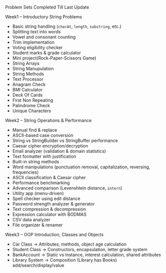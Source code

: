 Problem Sets Completed Till Last Update

Week1 – Introductory String Problems
- Basic string handling (`charAt`, `length`, `substring`, etc.)
- Splitting text into words
- Vowel and consonant counting
- Trim implementation
- Voting eligibility checker
- Student marks & grade calculator
- Mini project(Rock-Paper-Scissors Game)
- String Arrays
- String Manupulation
- String Methods
- Text Processor
- Anagram Check
- BMI Calculator
- Deck Of Cards
- First Non Repeating
- Palindrome Check
- Unique Characters

Week2 – String Operations & Performance
  - Manual find & replace
  - ASCII-based case conversion
  - String vs StringBuilder vs StringBuffer performance
  - Caesar cipher encryption/decryption
  - Email analyzer (validation & domain statistics)
  - Text formatter with justification
  - Built-in string methods
  - Word manipulations (punctuation removal, capitalization, reversing, frequencies)
  - ASCII classification & Caesar cipher
  - Performance benchmarking
  - Advanced comparison (Levenshtein distance, `intern`)
  - Utility app (menu-driven)
  - Spell checker using edit distance
  - Password strength analyzer & generator
  - Text compression & decompression
  - Expression calculator with BODMAS
  - CSV data analyzer
  - File organizer & renamer

Week3 – OOP Introduction, Classes and Objects
 - Car Class → Attributes, methods, object age calculation
 - Student Class → Constructors, encapsulation, letter grade system
 - BankAccount → Static vs instance, interest calculation, shared attributes
 - Library System → Composition (Library has Books) add/search/display/value
